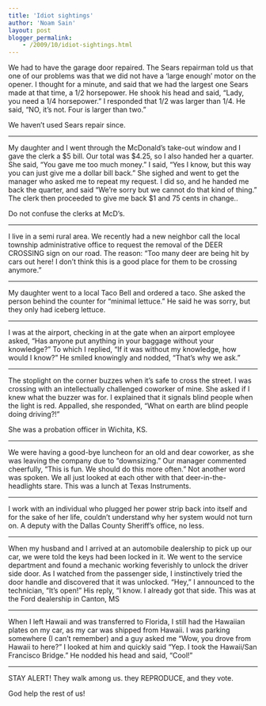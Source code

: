 ```yaml
---
title: 'Idiot sightings'
author: 'Noam Sain'
layout: post
blogger_permalink:
    - /2009/10/idiot-sightings.html
---
```


We had to have the garage door repaired. The Sears repairman told us that one of our problems was that we did not have a ‘large enough’ motor on the opener. I thought for a minute, and said that we had the largest one Sears made at that time, a 1/2 horsepower. He shook his head and said, “Lady, you need a 1/4 horsepower.” I responded that 1/2 was larger than 1/4. He said, “NO, it’s not. Four is larger than two.”

We haven’t used Sears repair since.

- - - - - -

My daughter and I went through the McDonald’s take-out window and I gave the clerk a $5 bill. Our total was $4.25, so I also handed her a quarter. She said, “You gave me too much money.” I said, “Yes I know, but this way you can just give me a dollar bill back.” She sighed and went to get the manager who asked me to repeat my request. I did so, and he handed me back the quarter, and said “We’re sorry but we cannot do that kind of thing.” The clerk then proceeded to give me back $1 and 75 cents in change..

Do not confuse the clerks at McD’s.

- - - - - -

I live in a semi rural area. We recently had a new neighbor call the local township administrative office to request the removal of the DEER CROSSING sign on our road. The reason: “Too many deer are being hit by cars out here! I don’t think this is a good place for them to be crossing anymore.”

- - - - - -

My daughter went to a local Taco Bell and ordered a taco. She asked the person behind the counter for “minimal lettuce.” He said he was sorry, but they only had iceberg lettuce.

- - - - - -

I was at the airport, checking in at the gate when an airport employee asked, “Has anyone put anything in your baggage without your knowledge?” To which I replied, “If it was without my knowledge, how would I know?” He smiled knowingly and nodded, “That’s why we ask.”

- - - - - -

The stoplight on the corner buzzes when it’s safe to cross the street. I was crossing with an intellectually challenged coworker of mine. She asked if I knew what the buzzer was for. I explained that it signals blind people when the light is red. Appalled, she responded, “What on earth are blind people doing driving?!”

She was a probation officer in Wichita, KS.

- - - - - -

We were having a good-bye luncheon for an old and dear coworker, as she was leaving the company due to “downsizing.” Our manager commented cheerfully, “This is fun. We should do this more often.” Not another word was spoken. We all just looked at each other with that deer-in-the-headlights stare. This was a lunch at Texas Instruments.

- - - - - -

I work with an individual who plugged her power strip back into itself and for the sake of her life, couldn’t understand why her system would not turn on. A deputy with the Dallas County Sheriff’s office, no less.

- - - - - -

When my husband and I arrived at an automobile dealership to pick up our car, we were told the keys had been locked in it. We went to the service department and found a mechanic working feverishly to unlock the driver side door. As I watched from the passenger side, I instinctively tried the door handle and discovered that it was unlocked. “Hey,” I announced to the technician, “It’s open!” His reply, “I know. I already got that side. This was at the Ford dealership in Canton, MS

- - - - - -

When I left Hawaii and was transferred to Florida, I still had the Hawaiian plates on my car, as my car was shipped from Hawaii. I was parking somewhere (I can’t remember) and a guy asked me “Wow, you drove from Hawaii to here?” I looked at him and quickly said “Yep. I took the Hawaii/San Francisco Bridge.” He nodded his head and said, “Cool!”

- - - - - -

STAY ALERT! They walk among us. they REPRODUCE, and they vote.

God help the rest of us!